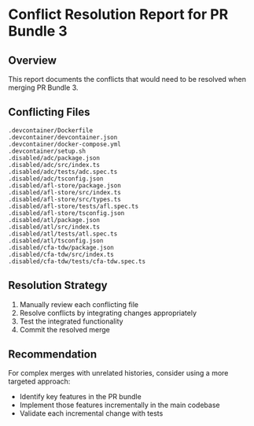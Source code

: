 # Conflict Resolution Report for PR Bundle 3

## Overview
This report documents the conflicts that would need to be resolved when merging PR Bundle 3.

## Conflicting Files
```
.devcontainer/Dockerfile
.devcontainer/devcontainer.json
.devcontainer/docker-compose.yml
.devcontainer/setup.sh
.disabled/adc/package.json
.disabled/adc/src/index.ts
.disabled/adc/tests/adc.spec.ts
.disabled/adc/tsconfig.json
.disabled/afl-store/package.json
.disabled/afl-store/src/index.ts
.disabled/afl-store/src/types.ts
.disabled/afl-store/tests/afl.spec.ts
.disabled/afl-store/tsconfig.json
.disabled/atl/package.json
.disabled/atl/src/index.ts
.disabled/atl/tests/atl.spec.ts
.disabled/atl/tsconfig.json
.disabled/cfa-tdw/package.json
.disabled/cfa-tdw/src/index.ts
.disabled/cfa-tdw/tests/cfa-tdw.spec.ts
```

## Resolution Strategy
1. Manually review each conflicting file
2. Resolve conflicts by integrating changes appropriately
3. Test the integrated functionality
4. Commit the resolved merge

## Recommendation
For complex merges with unrelated histories, consider using a more targeted approach:
- Identify key features in the PR bundle
- Implement those features incrementally in the main codebase
- Validate each incremental change with tests


